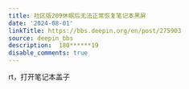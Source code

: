 ```yaml
---
title: 社区版209休眠后无法正常恢复笔记本黑屏
date: '2024-08-01'
linkTitle: https://bbs.deepin.org/en/post/275903
source: deepin_bbs
description:  180******19 
disable_comments: true
---
```

rt，打开笔记本盖子
